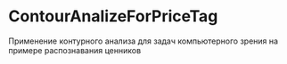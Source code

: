 # ContourAnalizeForPriceTag
Применение контурного анализа для задач компьютерного зрения на примере распознавания ценников
